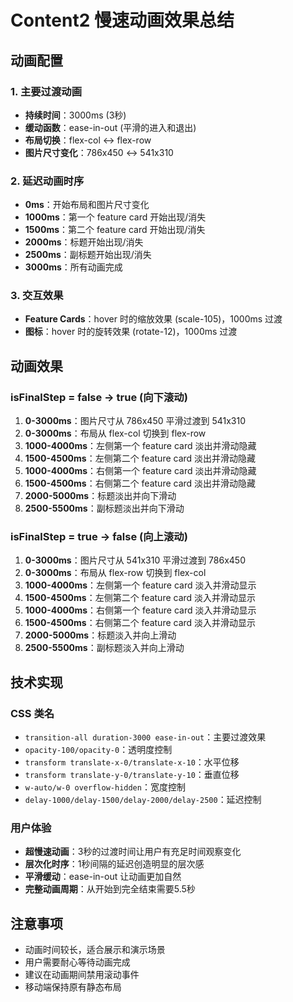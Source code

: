 # Content2 慢速动画效果总结

## 动画配置

### 1. 主要过渡动画
- **持续时间**：3000ms (3秒)
- **缓动函数**：ease-in-out (平滑的进入和退出)
- **布局切换**：flex-col ↔ flex-row
- **图片尺寸变化**：786x450 ↔ 541x310

### 2. 延迟动画时序
- **0ms**：开始布局和图片尺寸变化
- **1000ms**：第一个 feature card 开始出现/消失
- **1500ms**：第二个 feature card 开始出现/消失
- **2000ms**：标题开始出现/消失
- **2500ms**：副标题开始出现/消失
- **3000ms**：所有动画完成

### 3. 交互效果
- **Feature Cards**：hover 时的缩放效果 (scale-105)，1000ms 过渡
- **图标**：hover 时的旋转效果 (rotate-12)，1000ms 过渡

## 动画效果

### isFinalStep = false → true (向下滚动)
1. **0-3000ms**：图片尺寸从 786x450 平滑过渡到 541x310
2. **0-3000ms**：布局从 flex-col 切换到 flex-row
3. **1000-4000ms**：左侧第一个 feature card 淡出并滑动隐藏
4. **1500-4500ms**：左侧第二个 feature card 淡出并滑动隐藏
5. **1000-4000ms**：右侧第一个 feature card 淡出并滑动隐藏
6. **1500-4500ms**：右侧第二个 feature card 淡出并滑动隐藏
7. **2000-5000ms**：标题淡出并向下滑动
8. **2500-5500ms**：副标题淡出并向下滑动

### isFinalStep = true → false (向上滚动)
1. **0-3000ms**：图片尺寸从 541x310 平滑过渡到 786x450
2. **0-3000ms**：布局从 flex-row 切换到 flex-col
3. **1000-4000ms**：左侧第一个 feature card 淡入并滑动显示
4. **1500-4500ms**：左侧第二个 feature card 淡入并滑动显示
5. **1000-4000ms**：右侧第一个 feature card 淡入并滑动显示
6. **1500-4500ms**：右侧第二个 feature card 淡入并滑动显示
7. **2000-5000ms**：标题淡入并向上滑动
8. **2500-5500ms**：副标题淡入并向上滑动

## 技术实现

### CSS 类名
- `transition-all duration-3000 ease-in-out`：主要过渡效果
- `opacity-100/opacity-0`：透明度控制
- `transform translate-x-0/translate-x-10`：水平位移
- `transform translate-y-0/translate-y-10`：垂直位移
- `w-auto/w-0 overflow-hidden`：宽度控制
- `delay-1000/delay-1500/delay-2000/delay-2500`：延迟控制

### 用户体验
- **超慢速动画**：3秒的过渡时间让用户有充足时间观察变化
- **层次化时序**：1秒间隔的延迟创造明显的层次感
- **平滑缓动**：ease-in-out 让动画更加自然
- **完整动画周期**：从开始到完全结束需要5.5秒

## 注意事项
- 动画时间较长，适合展示和演示场景
- 用户需要耐心等待动画完成
- 建议在动画期间禁用滚动事件
- 移动端保持原有静态布局
